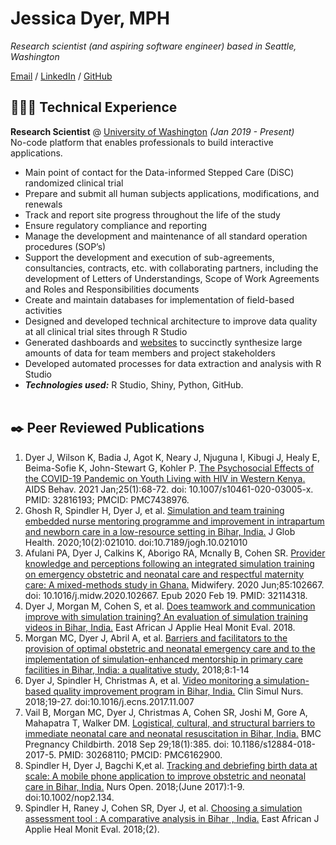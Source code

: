 # Jessica Dyer, MPH

_Research scientist (and aspiring software engineer) based in Seattle, Washington_ <br>

[Email](mailto:jessica.dyer@gmail.com.com) / [LinkedIn](https://www.linkedin.com/in/jessica-dyer-42aa372/) / [GitHub](https://github.com/jessica-dyer/)

## 👩🏼‍💻 Technical Experience

**Research Scientist** @ [University of Washington](https://depts.washington.edu/globalwach/) _(Jan 2019 - Present)_ <br>
No-code platform that enables professionals to build interactive applications.
  - Main point of contact for the Data-informed Stepped Care (DiSC) randomized clinical trial
  - Prepare and submit all human subjects applications, modifications, and renewals
  - Track and report site progress throughout the life of the study
  - Ensure regulatory compliance and reporting
  - Manage the development and maintenance of all standard operation procedures (SOP’s)
  - Support the development and execution of sub-agreements, consultancies, contracts, etc. with collaborating partners, including the development of Letters of Understandings, Scope of Work Agreements and Roles and Responsibilities documents
  - Create and maintain databases for implementation of field-based activities
  - Designed and developed technical architecture to improve data quality at all clinical trial sites through R Studio
  - Generated dashboards and [websites](https://jessicadyer.shinyapps.io/rdqa_report/) to succinctly synthesize large amounts of data for team members and project stakeholders
  - Developed automated processes for data extraction and analysis with R Studio
  - **_Technologies used:_** R Studio, Shiny, Python, GitHub.
<br><br>

## ✒️ Peer Reviewed Publications
1. Dyer J, Wilson K, Badia J, Agot K, Neary J, Njuguna I, Kibugi J, Healy E, Beima-Sofie K, John-Stewart G, Kohler P. [The Psychosocial Effects of the COVID-19 Pandemic on Youth Living with HIV in Western Kenya.](https://pubmed.ncbi.nlm.nih.gov/32816193/) AIDS Behav. 2021 Jan;25(1):68-72. doi: 10.1007/s10461-020-03005-x. PMID: 32816193; PMCID: PMC7438976.
2. Ghosh R, Spindler H, Dyer J, et al. [Simulation and team training embedded nurse mentoring programme and improvement in intrapartum and newborn care in a low-resource setting in Bihar, India.](https://www.ncbi.nlm.nih.gov/pmc/articles/PMC7759018/) J Glob Health. 2020;10(2):021010. doi:10.7189/jogh.10.021010
3. Afulani PA, Dyer J, Calkins K, Aborigo RA, Mcnally B, Cohen SR. [Provider knowledge and perceptions following an integrated simulation training on emergency obstetric and neonatal care and respectful maternity care: A mixed-methods study in Ghana.](https://pubmed.ncbi.nlm.nih.gov/32114318/) Midwifery. 2020 Jun;85:102667. doi: 10.1016/j.midw.2020.102667. Epub 2020 Feb 19. PMID: 32114318.
4. Dyer J, Morgan M, Cohen S, et al. [Does teamwork and communication improve with simulation training? An evaluation of simulation training videos in Bihar, India.](https://researchonline.lshtm.ac.uk/id/eprint/4653853/1/Dyer_v4.pdf) East African J Applie Heal Monit Eval. 2018.
5. Morgan MC, Dyer J, Abril A, et al. [Barriers and facilitators to the provision of optimal obstetric and neonatal emergency care and to the implementation of simulation-enhanced mentorship in primary care facilities in Bihar, India: a qualitative study.](https://link.springer.com/epdf/10.1186/s12884-018-2059-8?author_access_token=kMKSuzaGIOR_fki_tlvey2_BpE1tBhCbnbw3BuzI2RPNRIMZjHkRUJCEB0Uo_OLwXg2QD1skn1zMKilfk-oVwaqqanORXZnYc2AZXGXGnqnNudyJnZXl2CyOZIkMVLyH_43Ys0WXez4lYG2nnNGIbA%3D%3D) 2018;8:1-14
6. Dyer J, Spindler H, Christmas A, et al. [Video monitoring a simulation-based quality improvement program in Bihar, India.](https://www.sciencedirect.com/science/article/pii/S1876139917301366) Clin Simul Nurs. 2018;19-27. doi:10.1016/j.ecns.2017.11.007
7. Vail B, Morgan MC, Dyer J, Christmas A, Cohen SR, Joshi M, Gore A, Mahapatra T, Walker DM. [Logistical, cultural, and structural barriers to immediate neonatal care and neonatal resuscitation in Bihar, India.](https://pubmed.ncbi.nlm.nih.gov/30268110/) BMC Pregnancy Childbirth. 2018 Sep 29;18(1):385. doi: 10.1186/s12884-018-2017-5. PMID: 30268110; PMCID: PMC6162900.
8. Spindler H, Dyer J, Bagchi K,et al. [Tracking and debriefing birth data at scale: A mobile phone application to improve obstetric and neonatal care in Bihar, India.](https://onlinelibrary.wiley.com/doi/full/10.1002/nop2.134) Nurs Open. 2018;(June 2017):1-9. doi:10.1002/nop2.134.
9. Spindler H, Raney J, Cohen SR, Dyer J, et al. [Choosing a simulation assessment tool : A comparative analysis in Bihar , India.](http://eajahme.com/choosing-a-simulation-assessment-tool-a-comparative-analysis-in-bihar-india/) East African J Applie Heal Monit Eval. 2018;(2).


